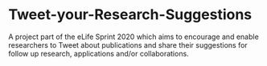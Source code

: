# Tweet-your-Research-Suggestions
A project part of the eLife Sprint 2020 which aims to encourage and enable researchers to Tweet about publications and share their suggestions for follow up research, applications and/or collaborations.
